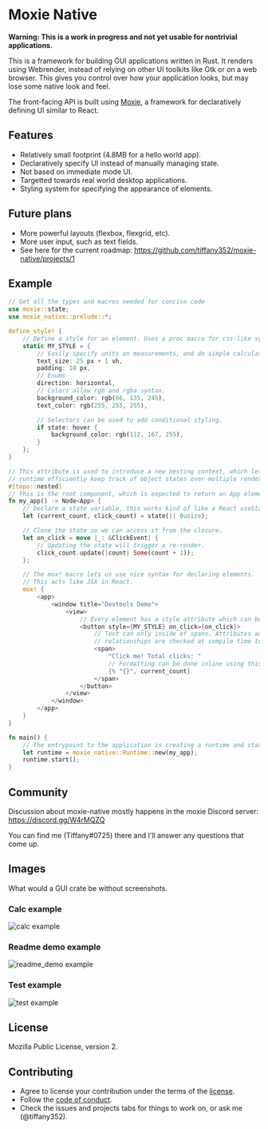 # Moxie Native

**Warning: This is a work in progress and not yet usable for nontrivial applications.**

This is a framework for building GUI applications written in Rust. It
renders using Webrender, instead of relying on other UI toolkits like
Gtk or on a web browser. This gives you control over how your
application looks, but may lose some native look and feel.

The front-facing API is built using [Moxie](https://moxie.rs/), a framework for declaratively
defining UI similar to React.

## Features

- Relatively small footprint (4.8MB for a hello world app).
- Declaratively specify UI instead of manually managing state.
- Not based on immediate mode UI.
- Targetted towards real world desktop applications.
- Styling system for specifying the appearance of elements.

## Future plans

- More powerful layouts (flexbox, flexgrid, etc).
- More user input, such as text fields.
- See here for the current roadmap: https://github.com/tiffany352/moxie-native/projects/1

## Example

```rust
// Get all the types and macros needed for concise code
use moxie::state;
use moxie_native::prelude::*;

define_style! {
    // Define a style for an element. Uses a proc macro for css-like syntax.
    static MY_STYLE = {
        // Easily specify units on measurements, and do simple calculations with them.
        text_size: 25 px + 1 vh,
        padding: 10 px,
        // Enums
        direction: horizontal,
        // Colors allow rgb and rgba syntax.
        background_color: rgb(66, 135, 245),
        text_color: rgb(255, 255, 255),

        // Selectors can be used to add conditional styling.
        if state: hover {
            background_color: rgb(112, 167, 255),
        }
    };
}

// This attribute is used to introduce a new nesting context, which lets the
// runtime efficiently keep track of object states over multiple renders.
#[topo::nested]
// This is the root component, which is expected to return an App element.
fn my_app() -> Node<App> {
    // Declare a state variable, this works kind of like a React useState() hook.
    let (current_count, click_count) = state(|| 0usize);

    // Clone the state so we can access it from the closure.
    let on_click = move |_: &ClickEvent| {
        // Updating the state will trigger a re-render.
        click_count.update(|count| Some(count + 1));
    };

    // The mox! macro lets us use nice syntax for declaring elements.
    // This acts like JSX in React.
    mox! {
        <app>
            <window title="Devtools Demo">
                <view>
                    // Every element has a style attribute which can be used to add a style.
                    <button style={MY_STYLE} on_click={on_click}>
                        // Text can only inside of spans. Attributes and parent-child
                        // relationships are checked at compile time to ensure validity.
                        <span>
                            "Click me! Total clicks: "
                            // Formatting can be done inline using this shorthand syntax.
                            {% "{}", current_count}
                        </span>
                    </button>
                </view>
            </window>
        </app>
    }
}

fn main() {
    // The entrypoint to the application is creating a runtime and starting it.
    let runtime = moxie_native::Runtime::new(my_app);
    runtime.start();
}
```

## Community

Discussion about moxie-native mostly happens in the moxie Discord
server: https://discord.gg/W4rMQZQ

You can find me (Tiffany#0725) there and I'll answer any questions that
come up.

## Images

What would a GUI crate be without screenshots.

### Calc example

![calc example](images/calc.png)

### Readme demo example

![readme_demo example](images/readme_demo.png)

### Test example

![test example](images/test.png)

## License

Mozilla Public License, version 2.

## Contributing

- Agree to license your contribution under the terms of the [license](./LICENSE-MPL).
- Follow the [code of conduct](./CODE_OF_CONDUCT.md).
- Check the issues and projects tabs for things to work on, or ask me (@tiffany352).
